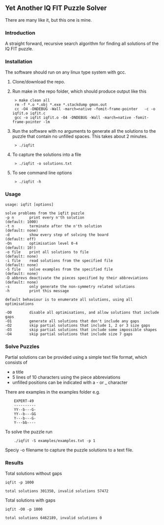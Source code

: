 ## Yet Another IQ FIT Puzzle Solver

There are many like it, but this one is mine.

### Introduction

A straight forward, recursive search algorithm for finding all solutions of the IQ FIT puzzle.

### Installation

The software should run on any linux type system with gcc.

1. Clone/download the repo.
2. Run make in the repo folder, which should produce output like this
    
        > make clean all
        rm -f *.o *.obj *.exe *.stackdump gmon.out
        cc -O4 -DNDEBUG -Wall -march=native -fomit-frame-pointer   -c -o iqfit.o iqfit.c
        gcc -o iqfit iqfit.o -O4 -DNDEBUG -Wall -march=native -fomit-frame-pointer -lm

3. Run the software with no arguments to generate all the solutions to the puzzle that contain no unfilled spaces. This takes about 2 minutes.

        > ./iqfit

4. To capture the solutions into a file

        > ./iqfit -o solutions.txt

5. To see command line options

        > ./iqfit -h

### Usage

    usage: iqfit [options]

    solve problems from the iqfit puzzle
    -p n       print every n'th solution                              (default: 1000)
    -t n       terminate after the n'th solution                      (default: none)
    -d         show every step of solving the board                   (default: off)
    -On        optimisation level 0-4                                 (default: 10!)
    -o file    print all solutions to file                            (default: none)
    -i file    read solutions from the specified file                 (default: none)
    -S file    solve examples from the specified file                 (default: none)
    -D abbrevs deactivate the pieces specified by their abbreviations (default: none)
    -s         only generate the non-symmetry related solutions
    -h         print this message

    default behaviour is to enumerate all solutions, using all optimisations

    -O0        disable all optimisations, and allow solutions that include gaps
    -O1        generate all solutions that don't include any gaps
    -O2        skip partial solutions that include 1, 2 or 3 size gaps
    -O3        skip partial solutions that include some impossible shapes
    -O4        skip partial solutions that include size 7 gaps

### Solve Puzzles

Partial solutions can be provided using a simple text file format, which consists of 

* a title
* 5 lines of 10 characters using the piece abbreviations
* unfilled positions can be indicated with a - or _ character

There are examples in the examples folder e.g.

        EXPERT-49
        ----------
        YY--b---G-
        YY--b---GG
        Y---b---G-
        Y---bb----

To solve the puzzle run

        ./iqfit -S examples/examples.txt -p 1

Speciy -o filename to capture the puzzle solutions to a text file.

### Results

Total solutions without gaps


    iqfit -p 1000

    total solutions 301350, invalid solutions 57472

Total solutions with gaps

    iqfit -O0 -p 1000

    total solutions 6462189, invalid solutions 0


